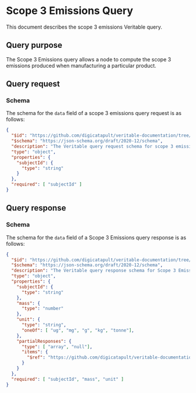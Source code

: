 # Scope 3 Emissions Query
This document describes the scope 3 emissions Veritable query.

## Query purpose
The Scope 3 Emissions query allows a node to compute the scope 3 emissions
produced when manufacturing a particular product.

## Query request
### Schema
The schema for the `data` field of a scope 3 emissions query request is as follows:
```json
{
  "$id": "https://github.com/digicatapult/veritable-documentation/tree/main/schemas/veritable_messaging/query_types/scope_3/request/0.1",
  "$schema": "https://json-schema.org/draft/2020-12/schema",
  "description": "The Veritable query request schema for scope 3 emissions",
  "type": "object",
  "properties": {
    "subjectId": {
      "type": "string"
    }
  },
  "required": [ "subjectId" ]
}
```

## Query response
### Schema
The schema for the `data` field of a Scope 3 Emissions query response is as follows:
```json
{
  "$id": "https://github.com/digicatapult/veritable-documentation/tree/main/schemas/veritable_messaging/query_types/scope_3/response/0.1",
  "$schema": "https://json-schema.org/draft/2020-12/schema",
  "description": "The Veritable query response schema for Scope 3 Emissions",
  "type": "object",
  "properties": {
    "subjectId": {
      "type": "string"
    },
    "mass": {
      "type": "number"
    },
    "unit": {
      "type": "string",
      "oneOf": [ "ug", "mg", "g", "kg", "tonne"],
    },
    "partialResponses": {
      "type": [ "array", "null"],
      "items": {
        "$ref": "https://github.com/digicatapult/veritable-documentation/tree/main/schemas/veritable_messaging/query_types/iso_9001/response/0.1"
      }
    }
  },
  "required": [ "subjectId", "mass", "unit" ]
}
```